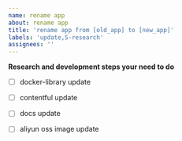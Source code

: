 ```yaml
---
name: rename app
about: rename app
title: 'rename app from [old_app] to [new_app]'
labels: 'update,S-research'
assignees: ''
---
```


**Research and development steps your need to do**  

- [ ] docker-library update
- [ ] contentful update
- [ ] docs update
- [ ] aliyun oss image update

